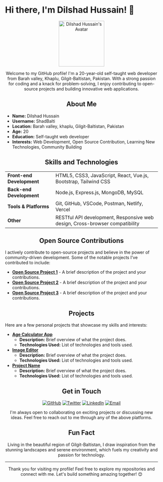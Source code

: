 # Hi there, I'm Dilshad Hussain! 👋

<p align="center">
  <img src="https://avatars.githubusercontent.com/u/ShadBalti?v=4" width="150" alt="Dilshad Hussain's Avatar"/>
</p>

<p align="center">
  Welcome to my GitHub profile! I'm a 20-year-old self-taught web developer from Barah valley, Khaplu, Gilgit-Baltistan, Pakistan. With a strong passion for coding and a knack for problem-solving, I enjoy contributing to open-source projects and building innovative web applications.
</p>

<h2 align="center">About Me</h2>

<ul>
  <li><strong>Name:</strong> Dilshad Hussain</li>
  <li><strong>Username:</strong> ShadBalti</li>
  <li><strong>Location:</strong> Barah valley, khaplu, Gilgit-Baltistan, Pakistan</li>
  <li><strong>Age:</strong> 20</li>
  <li><strong>Education:</strong> Self-taught web developer</li>
  <li><strong>Interests:</strong> Web Development, Open Source Contribution, Learning New Technologies, Community Building</li>
</ul>

<h2 align="center">Skills and Technologies</h2>

<table align="center">
  <tr>
    <td><strong>Front-end Development</strong></td>
    <td>HTML5, CSS3, JavaScript, React, Vue.js, Bootstrap, Tailwind CSS</td>
  </tr>
  <tr>
    <td><strong>Back-end Development</strong></td>
    <td>Node.js, Express.js, MongoDB, MySQL</td>
  </tr>
  <tr>
    <td><strong>Tools & Platforms</strong></td>
    <td>Git, GitHub, VSCode, Postman, Netlify, Vercel</td>
  </tr>
  <tr>
    <td><strong>Other</strong></td>
    <td>RESTful API development, Responsive web design, Cross-browser compatibility</td>
  </tr>
</table>

<h2 align="center">Open Source Contributions</h2>

<p>I actively contribute to open-source projects and believe in the power of community-driven development. Some of the notable projects I've contributed to include:</p>

<ul>
  <li><a href="https://github.com/username/project1"><strong>Open Source Project 1</strong></a> - A brief description of the project and your contributions.</li>
  <li><a href="https://github.com/username/project2"><strong>Open Source Project 2</strong></a> - A brief description of the project and your contributions.</li>
  <li><a href="https://github.com/username/project3"><strong>Open Source Project 3</strong></a> - A brief description of the project and your contributions.</li>
</ul>

<h2 align="center">Projects</h2>

<p>Here are a few personal projects that showcase my skills and interests:</p>

<ul>
  <li><a href="https://github.com/ShadBalti/Age-Calculator-App"><strong> Age Calculator App</strong></a>
    <ul>
      <li><strong>Description:</strong> Brief overview of what the project does.</li>
      <li><strong>Technologies Used:</strong> List of technologies and tools used.</li>
    </ul>
  </li>
  <li><a href="https://github.com/ShadBalti/simple-image-editor"><strong> Image Editor</strong></a>
    <ul>
      <li><strong>Description:</strong> Brief overview of what the project does.</li>
      <li><strong>Technologies Used:</strong> List of technologies and tools used.</li>
    </ul>
  </li>
  <li><a href="https://github.com/ShadBalti/project-name"><strong>Project Name</strong></a>
    <ul>
      <li><strong>Description:</strong> Brief overview of what the project does.</li>
      <li><strong>Technologies Used:</strong> List of technologies and tools used.</li>
    </ul>
  </li>
</ul>

<h2 align="center">Get in Touch</h2>

<p align="center">
  <a href="https://github.com/ShadBalti"><img src="https://img.shields.io/github/followers/ShadBalti?label=GitHub&style=social" alt="GitHub"></a>
  <a href="https://twitter.com/ShadBalti"><img src="https://img.shields.io/twitter/follow/ShadBalti?label=Twitter&style=social" alt="Twitter"></a>
  <a href="https://linkedin.com/in/shadbalti"><img src="https://img.shields.io/badge/LinkedIn-Connect-blue" alt="LinkedIn"></a>
  <a href="shadbalti2@gmail.com"><img src="https://img.shields.io/badge/Email-Contact%20Me-red" alt="Email"></a>
</p>

<p align="center">
  I'm always open to collaborating on exciting projects or discussing new ideas. Feel free to reach out to me through any of the above platforms.
</p>

<h2 align="center">Fun Fact</h2>

<p align="center">
  Living in the beautiful region of Gilgit-Baltistan, I draw inspiration from the stunning landscapes and serene environment, which fuels my creativity and passion for technology.
</p>

---

<p align="center">
  Thank you for visiting my profile! Feel free to explore my repositories and connect with me. Let's build something amazing together! 😊
</p>
